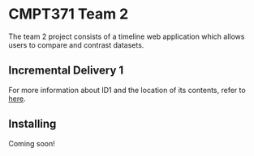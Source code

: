 # CMPT371 Team 2

The team 2 project consists of a timeline web application which allows users to 
compare and contrast datasets.

## Incremental Delivery 1

For more information about ID1 and the location of its contents, refer to [here](https://github.com/UniversityOfSaskatchewanCMPT371/term-project-fall2019-team-2/tree/ID1/documents/ID1).

## Installing

Coming soon!
